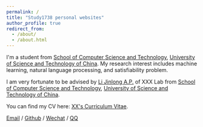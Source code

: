 ```yaml
---
permalink: /
title: "Study1738 personal websites"
author_profile: true
redirect_from: 
  - /about/
  - /about.html
---
```


I'm a student from [School of Computer Science and Technology](https://cs.ustc.edu.cn/main.htm), [University of Science and Technology of China](https://www.ustc.edu.cn/). My research interest includes machine learning, natural language processing, and satisfiability problem.

I am very fortunate to be advised by [Li Jinlong A.P.](http://staff.ustc.edu.cn/~jlli/) of XXX Lab from [School of Computer Science and Technology](https://cs.ustc.edu.cn/main.htm), [University of Science and Technology of China](https://www.ustc.edu.cn/).

You can find my CV here: [XX's Curriculum Vitae](../assets/Curriculum_Vitae.pdf).

[Email](dingjiahe@mail.ustc.edu.cn) / [Github](https://github.com/Study1738) / [Wechat](../images/wechat.jpg) / [QQ](https://user.qzone.qq.com/931143219?ADUIN=931143219&ADSESSION=1720930893&ADTAG=CLIENT.QQ.6067_MyTip.0&ADPUBNO=27422&source=namecardhoverstar)
